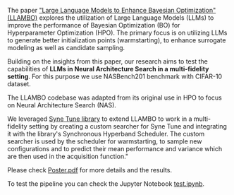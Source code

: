 The paper ["Large Language Models to Enhance Bayesian Optimization" (LLAMBO)](
https://doi.org/10.48550/arXiv.2402.03921) explores the utilization of Large Language Models (LLMs) to improve the performance of Bayesian Optimization (BO) for Hyperparameter Optimization (HPO). The primary focus is on utilizing LLMs to generate better initialization points (warmstarting), to enhance surrogate modeling as well as candidate sampling. 

Building on the insights from this paper, our research aims to test the capabilities of **LLMs in Neural Architecture Search in a multi-fidelity setting**. For this purpose we use NASBench201 benchmark with CIFAR-10 dataset.

The LLAMBO codebase was adapted from its original use in HPO to focus on Neural Architecture Search (NAS).

We leveraged [Syne Tune library](https://syne-tune.readthedocs.io/en/latest/) to extend LLAMBO to work in a multi-fidelity setting by creating a custom searcher for Syne Tune and integrating it with the library's Synchronous Hyperband Scheduler. The custom searcher is used by the scheduler for warmstarting, to sample new configurations and to predict their mean performance and variance which are then used in the acquisition function."

Please check [Poster.pdf](https://github.com/ErlisLushtaku/DeepLearningLab-Multi-fidelity_NAS_using_LLMs/blob/main/Poster.pdf) for more details and the results.

To test the pipeline you can check the Jupyter Notebook [test.ipynb](https://github.com/ErlisLushtaku/DeepLearningLab-Multi-fidelity_NAS_using_LLMs/blob/main/test.ipynb).
